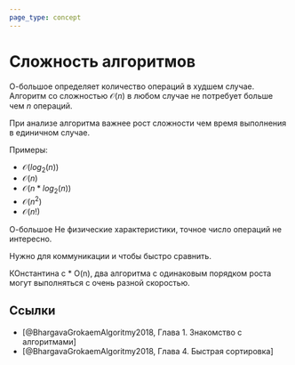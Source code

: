 ```yaml
---
page_type: concept
---
```

# Сложность алгоритмов

О-большое определяет количество операций в худшем случае. Алгоритм со сложностью $\mathcal{O}(n)$ в любом случае не потребует больше чем $n$ операций.

При анализе алгоритма важнее рост сложности чем время выполнения в единичном случае.

Примеры:

* $\mathcal{O}(log_{2}(n))$
* $\mathcal{O}(n)$
* $\mathcal{O}(n * log_{2}(n))$
* $\mathcal{O}(n^2)$
* $\mathcal{O}(n!)$

О-большое Не физические характеристики, точное число операций не интересно.

Нужно для коммуникации и чтобы быстро сравнить.

КОнстантина c * O(n), два алгоритма с одинаковым порядком роста могут выполняться с очень разной скоростью.

## Ссылки

* [@BhargavaGrokaemAlgoritmy2018, Глава 1. Знакомство с алгоритмами]
* [@BhargavaGrokaemAlgoritmy2018, Глава 4. Быстрая сортировка]
